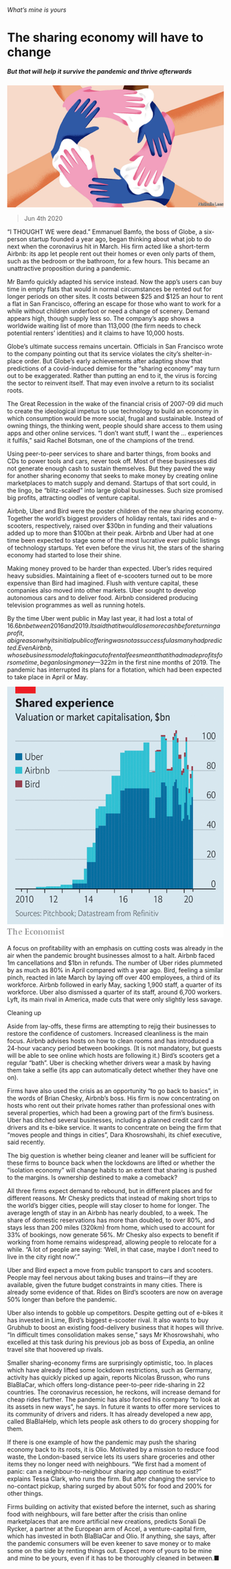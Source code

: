 ###### What’s mine is yours

# The sharing economy will have to change 

##### But that will help it survive the pandemic and thrive afterwards 

![image](images/20200606_WBD002_0.jpg) 

> Jun 4th 2020 

“I THOUGHT WE were dead.” Emmanuel Bamfo, the boss of Globe, a six-person startup founded a year ago, began thinking about what job to do next when the coronavirus hit in March. His firm acted like a short-term Airbnb: its app let people rent out their homes or even only parts of them, such as the bedroom or the bathroom, for a few hours. This became an unattractive proposition during a pandemic.

Mr Bamfo quickly adapted his service instead. Now the app’s users can buy time in empty flats that would in normal circumstances be rented out for longer periods on other sites. It costs between $25 and $125 an hour to rent a flat in San Francisco, offering an escape for those who want to work for a while without children underfoot or need a change of scenery. Demand appears high, though supply less so. The company’s app shows a worldwide waiting list of more than 113,000 (the firm needs to check potential renters’ identities) and it claims to have 10,000 hosts.


Globe’s ultimate success remains uncertain. Officials in San Francisco wrote to the company pointing out that its service violates the city’s shelter-in-place order. But Globe’s early achievements after adapting show that predictions of a covid-induced demise for the “sharing economy” may turn out to be exaggerated. Rather than putting an end to it, the virus is forcing the sector to reinvent itself. That may even involve a return to its socialist roots.

The Great Recession in the wake of the financial crisis of 2007-09 did much to create the ideological impetus to use technology to build an economy in which consumption would be more social, frugal and sustainable. Instead of owning things, the thinking went, people should share access to them using apps and other online services. “I don’t want stuff, I want the ... experiences it fulfils,” said Rachel Botsman, one of the champions of the trend.

Using peer-to-peer services to share and barter things, from books and CDs to power tools and cars, never took off. Most of these businesses did not generate enough cash to sustain themselves. But they paved the way for another sharing economy that seeks to make money by creating online marketplaces to match supply and demand. Startups of that sort could, in the lingo, be “blitz-scaled” into large global businesses. Such size promised big profits, attracting oodles of venture capital.

Airbnb, Uber and Bird were the poster children of the new sharing economy. Together the world’s biggest providers of holiday rentals, taxi rides and e-scooters, respectively, raised over $30bn in funding and their valuations added up to more than $100bn at their peak. Airbnb and Uber had at one time been expected to stage some of the most lucrative ever public listings of technology startups. Yet even before the virus hit, the stars of the sharing economy had started to lose their shine.

Making money proved to be harder than expected. Uber’s rides required heavy subsidies. Maintaining a fleet of e-scooters turned out to be more expensive than Bird had imagined. Flush with venture capital, these companies also moved into other markets. Uber sought to develop autonomous cars and to deliver food. Airbnb considered producing television programmes as well as running hotels.

By the time Uber went public in May last year, it had lost a total of $16.6bn between 2016 and 2019. It said that it would lose more cash before turning a profit, a big reason why its initial public offering was not as successful as many had predicted. Even Airbnb, whose business model of taking a cut of rental fees meant that it had made profits for some time, began losing money—$322m in the first nine months of 2019. The pandemic has interrupted its plans for a flotation, which had been expected to take place in April or May.

![image](images/20200606_WBC847.png) 


A focus on profitability with an emphasis on cutting costs was already in the air when the pandemic brought businesses almost to a halt. Airbnb faced 1m cancellations and $1bn in refunds. The number of Uber rides plummeted by as much as 80% in April compared with a year ago. Bird, feeling a similar pinch, reacted in late March by laying off over 400 employees, a third of its workforce. Airbnb followed in early May, sacking 1,900 staff, a quarter of its workforce. Uber also dismissed a quarter of its staff, around 6,700 workers. Lyft, its main rival in America, made cuts that were only slightly less savage.

Cleaning up

Aside from lay-offs, these firms are attempting to rejig their businesses to restore the confidence of customers. Increased cleanliness is the main focus. Airbnb advises hosts on how to clean rooms and has introduced a 24-hour vacancy period between bookings. (It is not mandatory, but guests will be able to see online which hosts are following it.) Bird’s scooters get a regular “bath”. Uber is checking whether drivers wear a mask by having them take a selfie (its app can automatically detect whether they have one on).

Firms have also used the crisis as an opportunity “to go back to basics”, in the words of Brian Chesky, Airbnb’s boss. His firm is now concentrating on hosts who rent out their private homes rather than professional ones with several properties, which had been a growing part of the firm’s business. Uber has ditched several businesses, including a planned credit card for drivers and its e-bike service. It wants to concentrate on being the firm that “moves people and things in cities”, Dara Khosrowshahi, its chief executive, said recently.

The big question is whether being cleaner and leaner will be sufficient for these firms to bounce back when the lockdowns are lifted or whether the “isolation economy” will change habits to an extent that sharing is pushed to the margins. Is ownership destined to make a comeback?

All three firms expect demand to rebound, but in different places and for different reasons. Mr Chesky predicts that instead of making short trips to the world’s bigger cities, people will stay closer to home for longer. The average length of stay in an Airbnb has nearly doubled, to a week. The share of domestic reservations has more than doubled, to over 80%, and stays less than 200 miles (320km) from home, which used to account for 33% of bookings, now generate 56%. Mr Chesky also expects to benefit if working from home remains widespread, allowing people to relocate for a while. “A lot of people are saying: ‘Well, in that case, maybe I don’t need to live in the city right now’.”

Uber and Bird expect a move from public transport to cars and scooters. People may feel nervous about taking buses and trains—if they are available, given the future budget constraints in many cities. There is already some evidence of that. Rides on Bird’s scooters are now on average 50% longer than before the pandemic.

Uber also intends to gobble up competitors. Despite getting out of e-bikes it has invested in Lime, Bird’s biggest e-scooter rival. It also wants to buy Grubhub to boost an existing food-delivery business that it hopes will thrive. “In difficult times consolidation makes sense,” says Mr Khosrowshahi, who excelled at this task during his previous job as boss of Expedia, an online travel site that hoovered up rivals.

Smaller sharing-economy firms are surprisingly optimistic, too. In places which have already lifted some lockdown restrictions, such as Germany, activity has quickly picked up again, reports Nicolas Brusson, who runs BlaBlaCar, which offers long-distance peer-to-peer ride-sharing in 22 countries. The coronavirus recession, he reckons, will increase demand for cheap rides further. The pandemic has also forced his company “to look at its assets in new ways”, he says. In future it wants to offer more services to its community of drivers and riders. It has already developed a new app, called BlaBlaHelp, which lets people ask others to do grocery shopping for them.

If there is one example of how the pandemic may push the sharing economy back to its roots, it is Olio. Motivated by a mission to reduce food waste, the London-based service lets its users share groceries and other items they no longer need with neighbours. “We first had a moment of panic: can a neighbour-to-neighbour sharing app continue to exist?” explains Tessa Clark, who runs the firm. But after changing the service to no-contact pickup, sharing surged by about 50% for food and 200% for other things.

Firms building on activity that existed before the internet, such as sharing food with neighbours, will fare better after the crisis than online marketplaces that are more artificial new creations, predicts Sonali De Rycker, a partner at the European arm of Accel, a venture-capital firm, which has invested in both BlaBlaCar and Olio. If anything, she says, after the pandemic consumers will be even keener to save money or to make some on the side by renting things out. Expect more of yours to be mine and mine to be yours, even if it has to be thoroughly cleaned in between.■

